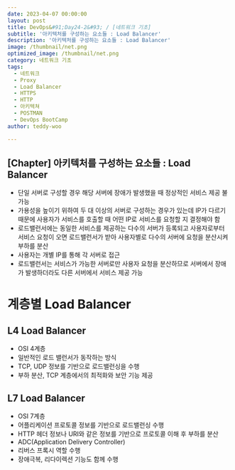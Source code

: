 ```yaml
---
date: 2023-04-07 00:00:00
layout: post
title: DevOps&#91;Day24-2&#93; / [네트워크 기초] 
subtitle: '아키텍처를 구성하는 요소들 : Load Balancer'
description: '아키텍처를 구성하는 요소들 : Load Balancer'
image: /thumbnail/net.png
optimized_image: /thumbnail/net.png
category: 네트워크 기초
tags:
  - 네트워크
  - Proxy
  - Load Balancer
  - HTTPS
  - HTTP
  - 아키텍쳐
  - POSTMAN
  - DevOps BootCamp
author: teddy-woo

---
```




## [Chapter] 아키텍처를 구성하는 요소들 : Load Balancer 


- 단일 서버로 구성할 경우 해당 서버에 장애가 발생했을 때 정상적인 서비스 제공 불가능
- 가용성을 높이기 위하여 두 대 이상의 서버로 구성하는 경우가 있는데 IP가 다르기 때문에 사용자가 서비스를 호출할 때 어떤 IP로 서비스를 요청할 지 결정해야 함
- 로드밸런서에는 동일한 서비스를 제공하는 다수의 서버가 등록되고 사용자로부터 서비스 요청이 오면 로드밸런서가 받아 사용자별로 다수의 서버에 요청을 분산시켜 부하를 분산
- 사용자는 개별 IP를 통해 각 서버로 접근
- 로드밸런서는 서비스가 가능한 서버로만 사용자 요청을 분산하므로 서버에서 장애가 발생하더라도 다른 서버에서 서비스 제공 가능

# 계층별 Load Balancer

## L4 Load Balancer

- OSI 4계층
- 일반적인 로드 밸런서가 동작하는 방식
- TCP, UDP 정보를 기반으로 로드밸런싱을 수행
- 부하 분산, TCP 계층에서의 최적화와 보안 기능 제공

## L7 Load Balancer

- OSI 7계층
- 어플리케이션 프로토콜 정보를 기반으로 로드밸런싱 수행
- HTTP 헤더 정보나 URI와 같은 정보를 기반으로 프로토콜 이해 후 부하를 분산
- ADC(Application Delivery Controller)
- 리버스 프록시 역할 수행
- 장애극복, 리다이렉션 기능도 함께 수행